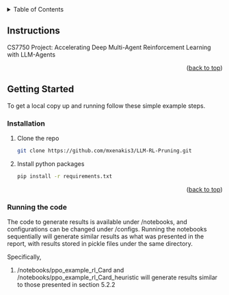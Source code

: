<!-- TABLE OF CONTENTS -->
<details>
  <summary>Table of Contents</summary>
  <ol>
    <li>
      <a href="#instructions"> Instructions </a>
      <ul>
        <li><a href="#prerequisites">Prerequisites</a></li>
        <li><a href="#installation">Installation</a></li>
        <li><a href="#running-the-code">Running the Code</a></li>
      </ul>
    </li>
  </ol>
</details>



<!-- ABOUT THE PROJECT -->
## Instructions
CS7750 Project: Accelerating Deep Multi-Agent Reinforcement Learning with LLM-Agents
<p align="right">(<a href="#readme-top">back to top</a>)</p>

<!-- Instructions -->
## Getting Started
To get a local copy up and running follow these simple example steps.

### Installation
1. Clone the repo
   ```sh
   git clone https://github.com/mxenakis3/LLM-RL-Pruning.git
   ```
3. Install python packages 
   ```sh
   pip install -r requirements.txt
   ```
<p align="right">(<a href="#readme-top">back to top</a>)</p>

### Running the code
The code to generate results is available under /notebooks, and configurations can be changed under /configs.  Running the notebooks sequentially will generate similar results as what was presented in the report, with results stored in pickle files under the same directory.  

Specifically, 
<ol>
    <li>/notebooks/ppo_example_rl_Card and /notebooks/ppo_example_rl_Card_heuristic will generate results similar to those presented in section 5.2.2
</ol>
